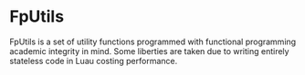 # FpUtils
FpUtils is a set of utility functions programmed with functional programming academic integrity in mind. Some liberties are taken due to writing entirely stateless code in Luau costing performance.
